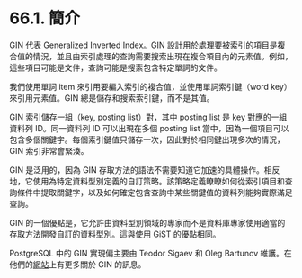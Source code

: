 # 66.1. 簡介

GIN 代表 Generalized Inverted Index。GIN 設計用於處理要被索引的項目是複合值的情況，並且由索引處理的查詢需要搜索出現在複合項目內的元素值。例如，這些項目可能是文件，查詢可能是搜索包含特定單詞的文件。

我們使用單詞 item 來引用要編入索引的複合值，並使用單詞索引鍵（word key）來引用元素值。GIN 總是儲存和搜索索引鍵，而不是其值。

GIN 索引儲存一組（key, posting list）對，其中 posting list 是 key 對應的一組資料列 ID。同一資料列 ID 可以出現在多個 posting list 當中，因為一個項目可以包含多個關鍵字。每個索引鍵值只儲存一次，因此對於相同鍵出現多次的情況，GIN 索引非常會緊湊。

GIN 是泛用的，因為 GIN 存取方法的語法不需要知道它加速的具體操作。相反地，它使用為特定資料型別定義的自訂策略。該策略定義瞭瞭如何從索引項目和查詢條件中提取關鍵字，以及如何確定包含查詢中某些關鍵值的資料列能夠實際滿足查詢。

GIN 的一個優點是，它允許由資料型別領域的專家而不是資料庫專家使用適當的存取方法開發自訂的資料型別。這與使用 GiST 的優點相同。

PostgreSQL 中的 GIN 實現偏主要由 Teodor Sigaev 和 Oleg Bartunov 維護。在他們的[網站](http://www.sai.msu.su/\~megera/wiki/Gin)上有更多關於 GIN 的訊息。
